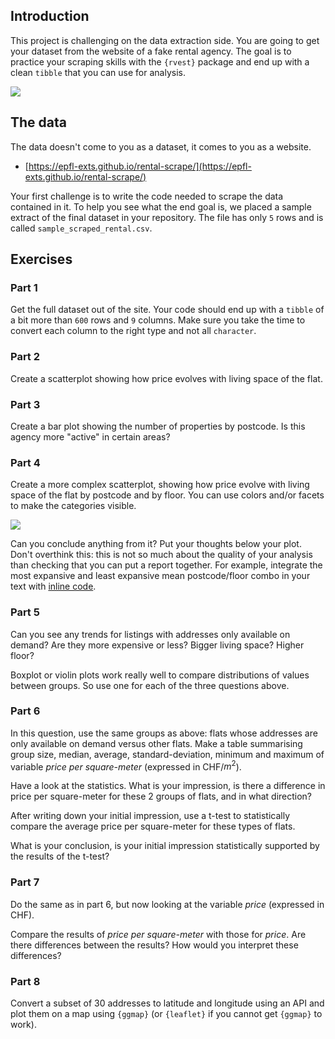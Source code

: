 ## Introduction

This project is challenging on the data extraction side.
You are going to get your dataset from the website of a fake rental agency.
The goal is to practice your scraping skills with the `{rvest}` package and end up with a clean `tibble` that you can use for analysis.

![](https://d7whxh71cqykp.cloudfront.net/uploads/image/data/2228/04-project-immoscrape.png)

## The data

The data doesn't come to you as a dataset, it comes to you as a website.

- [https://epfl-exts.github.io/rental-scrape/](https://epfl-exts.github.io/rental-scrape/)

Your first challenge is to write the code needed to scrape the data contained in it.
To help you see what the end goal is, we placed a sample extract of the final dataset in your repository.
The file has only `5` rows and is called `sample_scraped_rental.csv`.

## Exercises

### Part 1

Get the full dataset out of the site.
Your code should end up with a `tibble` of a bit more than `600` rows and `9` columns.
Make sure you take the time to convert each column to the right type and not all `character`.

### Part 2

Create a scatterplot showing how price evolves with living space of the flat.

### Part 3

Create a bar plot showing the number of properties by postcode. Is this agency more "active" in certain areas?

### Part 4

Create a more complex scatterplot, showing how price evolve with living space of the flat by postcode and by floor.
You can use colors and/or facets to make the categories visible.

![](https://d7whxh71cqykp.cloudfront.net/uploads/image/data/4207/04-project-4-sketch.png)

Can you conclude anything from it?
Put your thoughts below your plot.
Don't overthink this: this is not so much about the quality of your analysis than checking that you can put a report together.
For example, integrate the most expansive and least expansive mean postcode/floor combo in your text with [inline code](https://rmarkdown.rstudio.com/lesson-4.html).

### Part 5

Can you see any trends for listings with addresses only available on demand?
Are they more expensive or less?
Bigger living space?
Higher floor?

Boxplot or violin plots work really well to compare distributions of values between groups.
So use one for each of the three questions above.

### Part 6

In this question, use the same groups as above: flats whose addresses are only available on demand versus other flats.
Make a table summarising group size, median, average, standard-deviation, minimum and maximum of variable *price per square-meter* (expressed in CHF/$m^2$).

Have a look at the statistics.
What is your impression, is there a difference in price per square-meter for these 2 groups of flats, and in what direction?

After writing down your initial impression, use a t-test to statistically compare the average price per square-meter for these types of flats.

What is your conclusion, is your initial impression statistically supported by the results of the t-test?

### Part 7

Do the same as in part 6, but now looking at the variable *price* (expressed in CHF).

Compare the results of *price per square-meter* with those for *price*.
Are there differences between the results?
How would you interpret these differences?

### Part 8

Convert a subset of 30 addresses to latitude and longitude using an API and plot them on a map using `{ggmap}` (or `{leaflet}` if you cannot get `{ggmap}` to work).

